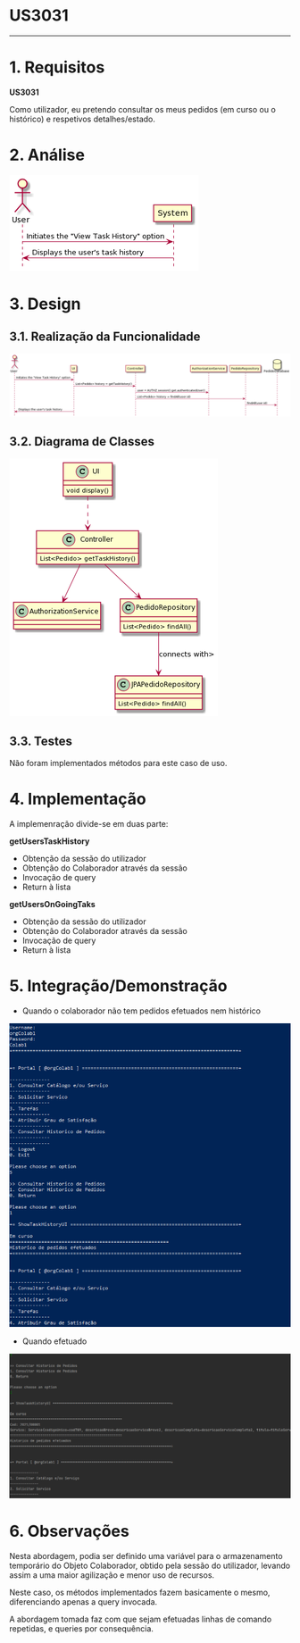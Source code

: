 # US3031
---

# 1. Requisitos

**US3031** 

Como utilizador, eu pretendo consultar os meus pedidos (em curso ou o histórico) e respetivos detalhes/estado.

# 2. Análise

![SSD.png](SSD.png)

# 3. Design

## 3.1. Realização da Funcionalidade

![SD.png](SD.png)

## 3.2. Diagrama de Classes

![CD.png](CD.png)

## 3.3. Testes 
Não foram implementados métodos para este caso de uso.

# 4. Implementação

A implemenração divide-se em duas parte:

**getUsersTaskHistory** 
* Obtenção da sessão do utilizador
* Obtenção do Colaborador através da sessão 
* Invocação de query
* Return à lista

**getUsersOnGoingTaks** 
* Obtenção da sessão do utilizador
* Obtenção do Colaborador através da sessão 
* Invocação de query
* Return à lista

# 5. Integração/Demonstração
* Quando o colaborador não tem pedidos efetuados nem histórico

![SCREENSHOT1.png](SCREENSHOT1.PNG)

* Quando efetuado

![SCREENSHOT2.png](SCREENSHOT2.PNG)

# 6. Observações

Nesta abordagem, podia ser definido uma variável para o armazenamento temporário do Objeto Colaborador, obtido pela sessão do utilizador, levando assim a uma maior agilização e menor uso de recursos.

Neste caso, os métodos implementados fazem basicamente o mesmo, diferenciando apenas a query invocada.

A abordagem tomada faz com que sejam efetuadas linhas de comando repetidas, e queries por consequência.
